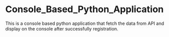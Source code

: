 # Console_Based_Python_Application
This is a console based python application that fetch the data from API and display on the console after successfully registration.
